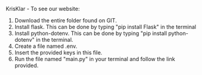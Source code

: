KrisKlar - 
To see our website:
1) Download the entire folder found on GIT.
2) Install flask. This can be done by typing "pip install Flask" in the terminal
3) Install python-dotenv. This can be done by typing "pip install python-dotenv" in the terminal.
4) Create a file named .env.
5) Insert the provided keys in this file.
6) Run the file named "main.py" in your terminal and follow the link provided. 

